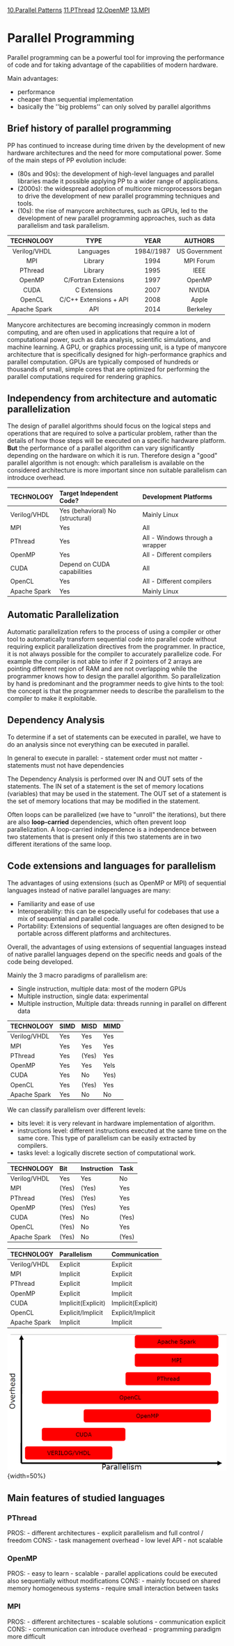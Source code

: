 [10.Parallel Patterns](10.Parallel%20Patterns.md) 
[11.PThread](11.PThread.md)
[12.OpenMP](12.OpenMP.md)
[13.MPI](13.MPI.md) 

# Parallel Programming

Parallel programming can be a powerful tool for improving the performance of code and for taking advantage of the capabilities of modern hardware. 

Main advantages:

- performance
- cheaper than sequential implementation 
- basically the ''big problems'' can only solved by parallel algorithms 

## Brief history of parallel programming 

PP has continued to increase during time driven by the development of new hardware architectures and the need for more computational power. Some of the main steps of PP evolution include:

- (80s and 90s): the development of high-level languages and parallel libraries made it possible applying PP to a wider range of applications.
- (2000s): the widespread adoption of multicore microprocessors began to drive the development of new parallel programming techniques and tools. 
- (10s): the rise of manycore architectures, such as GPUs, led to the development of new parallel programming approaches, such as data parallelism and task parallelism.

| TECHNOLOGY | TYPE | YEAR | AUTHORS |
| :---: | :---: | :---: | :---: |
| Verilog/VHDL | Languages | 1984//1987 | US Government |
| MPI | Library | 1994 | MPI Forum |
| PThread | Library | 1995 | IEEE |
| OpenMP | C/Fortran Extensions | 1997 | OpenMP |
| CUDA | C Extensions | 2007 | NVIDIA |
| OpenCL | C/C++ Extensions + API | 2008 | Apple |
| Apache Spark | API | 2014 | Berkeley |

Manycore architectures are becoming increasingly common in modern computing, and are often used in applications that require a lot of computational power, such as data analysis, scientific simulations, and machine learning. A GPU, or graphics processing unit, is a type of manycore architecture that is specifically designed for high-performance graphics and parallel computation. GPUs are typically composed of hundreds or thousands of small, simple cores that are optimized for performing the parallel computations required for rendering graphics.

## Independency from architecture and automatic parallelization 


The design of parallel algorithms should focus on the logical steps and operations that are required to solve a particular problem, rather than the details of how those steps will be executed on a specific hardware platform. **But** the performance of a parallel algorithm can vary significantly depending on the hardware on which it is run. Therefore design a "good" parallel algorithm is not enough: which parallelism is available on the considered architecture is more important since non suitable parallelism can introduce overhead. 

| TECHNOLOGY | Target Independent Code? | Development Platforms |
| :--- | :--- | :--- |
| Verilog/VHDL | Yes (behavioral) No (structural) | Mainly Linux |
| MPI | Yes | All |
| PThread | Yes | All - Windows through a wrapper |
| OpenMP | Yes | All - Different compilers |
| CUDA | Depend on CUDA capabilities | All |
| OpenCL | Yes | All - Different compilers |
| Apache Spark | Yes | Mainly Linux |


## Automatic Parallelization

Automatic parallelization refers to the process of using a compiler or other tool to automatically transform sequential code into parallel code without requiring explicit parallelization directives from the programmer. 
In practice, it is not always possible for the compiler to accurately parallelize code. For example the compiler is not able to infer if 2 pointers of 2 arrays are pointing different region of RAM and are not overlapping while the programmer knows how to design the parallel algorithm. 
So parallelization by hand is predominant and the programmer needs to give hints to the tool: the concept is that the programmer needs to describe the parallelism to the compiler to make it exploitable.  

## Dependency Analysis 

To determine if a set of statements can be executed in parallel, we have to do an analysis since not everything can be executed in parallel. 

In general to execute in parallel: 
	- statement order must not matter 
	- statements must not have dependencies 

The Dependency Analysis is performed over IN and OUT sets of the statements. The IN set of a statement is the set of memory locations (variables) that may be used in the statement. The OUT set of a statement is the set of memory locations that may be modified in the statement. 

Often loops can be parallelized (we have to "unroll" the iterations), but there are also **loop-carried** dependencies, which often prevent loop parallelization. 
A loop-carried independence is a independence between two statements that is present only if this two statements are in two different iterations of the same loop. 


## Code extensions and languages for parallelism


The advantages of using extensions (such as OpenMP or MPI) of sequential languages instead of native parallel languages are many: 

- Familiarity and ease of use
- Interoperability: this can be especially useful for codebases that use a mix of sequential and parallel code.
- Portability: Extensions of sequential languages are often designed to be portable across different platforms and architectures.
    
Overall, the advantages of using extensions of sequential languages instead of native parallel languages depend on the specific needs and goals of the code being developed. 

Mainly the 3 macro paradigms of parallelism are: 
 
- Single instruction, multiple data: most of the modern GPUs 
- Multiple instruction, single data: experimental
- Multiple instruction, Multiple data: threads running in parallel on different data

| TECHNOLOGY | SIMD | MISD | MIMD |
| :--- | :--- | :--- | :--- |
| Verilog/VHDL | Yes | Yes | Yes |
| MPI | Yes | Yes | Yes |
| PThread | Yes | (Yes) | Yes |
| OpenMP | Yes | Yes | Yels |
| CUDA | Yes | No | Yes) |
| OpenCL | Yes | (Yes) | Yes |
| Apache Spark | Yes | No | No |

We can classify parallelism over different levels:

- bits level: it is very relevant in hardware implementation of algorithm. 
- instructions level: different instructions executed at the same time on the same core. This type of parallelism can be easily extracted by compilers. 
- tasks level: a logically discrete section of computational work. 
 
| TECHNOLOGY | Bit | Instruction | Task |
| :--- | :--- | :--- | :--- |
| Verilog/VHDL | Yes | Yes | No |
| MPI | (Yes) | (Yes) | Yes |
| PThread | (Yes) | (Yes) | Yes |
| OpenMP | (Yes) | (Yes) | Yes |
| CUDA | (Yes) | No | (Yes) |
| OpenCL | (Yes) | No | Yes |
| Apache Spark | (Yes) | No | (Yes) |


| TECHNOLOGY | Parallelism | Communication |
| :--- | :--- | :--- |
| Verilog/VHDL | Explicit | Explicit |
| MPI | Implicit | Explicit |
| PThread | Explicit | Implicit |
| OpenMP | Explicit | Implicit |
| CUDA | Implicit(Explicit) | Implicit(Explicit) |
| OpenCL | Explicit/Implicit | Explicit/Implicit |
| Apache Spark | Implicit | Implicit |


![](images/30d410d194144696bf68ad11182337d2.png){width=50%}


## Main features of studied languages

### PThread 

PROS: 
	- different architectures
	- explicit parallelism and full control / freedom
CONS:
	- task management overhead 
	- low level API
	- not scalable 

### OpenMP

PROS: 
	- easy to learn
	- scalable 
	- parallel applications could be executed also sequentially without modifications
CONS:
	- mainly focused on shared memory homogeneous systems 
	- require small interaction between tasks 

### MPI 

PROS: 
	- different architectures
	- scalable solutions 
	- communication explicit 
CONS:
	- communication can introduce overhead 
	- programming paradigm more difficult 
